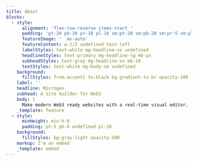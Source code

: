 ```yaml
---
title: About
blocks:
  - style:
      alignment: 'flex-row-reverse items-start '
      padding: 'pt-20 pb-20 pr-10 pl-10 sm:pt-20 sm:pb-20 sm:pr-5 sm:pl-5'
      featureImage: '  mx-auto'
      featureContent: w-1/2 undefined text-left
      labelStyles: text-white mg-headline-xs undefined
      headlineStyles: text-primary mg-headline-lg mb-px
      subheadStyles: text-gray mg-headline-xs mb-10
      textStyles: text-white mg-body-sm undefined
    background:
      fillStyles: from-accent1 to-black bg-gradient-to-br opacity-100
    label: ''
    headline: Microgen
    subhead: A site builder for Web3
    body: |
      Make modern Web3 ready websites with a real-time visual editor.
    _template: feature
  - style:
      minHeight: min-h-0
      padding: pt-5 pb-6 undefined pl-10
    background:
      fillStyles: bg-gray-light opacity-100
    markup: I'm an embed
    _template: embed
---
```


